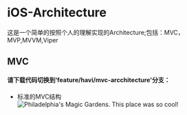 # iOS-Architecture
这是一个简单的按照个人的理解实现的Architecture;包括：MVC，MVP,MVVM,Viper

## MVC
#### 请下载代码切换到‘feature/havi/mvc-arcchitecture'分支：
- 标准的MVC结构
![Philadelphia's Magic Gardens. This place was so cool!](/assets/images/philly-magic-gardens.jpg "Philadelphia's Magic Gardens")

